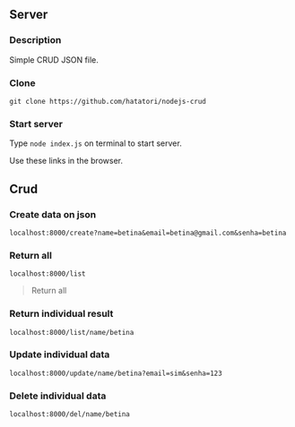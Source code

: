 ## Server
### Description
Simple CRUD JSON file.

### Clone
`git clone https://github.com/hatatori/nodejs-crud`

### Start server
Type `node index.js` on terminal to start server.

Use these links in the browser.

## Crud

### Create data on json
`localhost:8000/create?name=betina&email=betina@gmail.com&senha=betina`

### Return all
`localhost:8000/list`
> Return all

### Return individual result
`localhost:8000/list/name/betina`

### Update individual data
`localhost:8000/update/name/betina?email=sim&senha=123`

### Delete individual data
`localhost:8000/del/name/betina`
